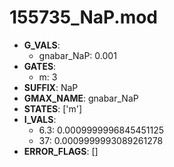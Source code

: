 # 155735_NaP.mod

- **G_VALS**:
  - gnabar_NaP: 0.001
- **GATES**:
  - m: 3
- **SUFFIX**: NaP
- **GMAX_NAME**: gnabar_NaP
- **STATES**: ['m']
- **I_VALS**:
  - 6.3: 0.0009999996845451125
  - 37: 0.0009999993089261278
- **ERROR_FLAGS**: []

